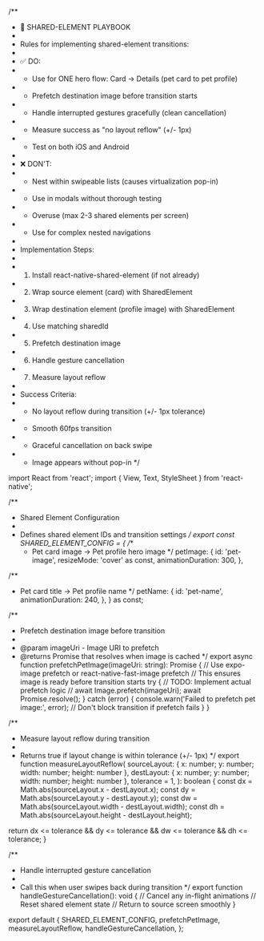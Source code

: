 /**
 * 📘 SHARED-ELEMENT PLAYBOOK
 * 
 * Rules for implementing shared-element transitions:
 * 
 * ✅ DO:
 * - Use for ONE hero flow: Card → Details (pet card to pet profile)
 * - Prefetch destination image before transition starts
 * - Handle interrupted gestures gracefully (clean cancellation)
 * - Measure success as "no layout reflow" (+/- 1px)
 * - Test on both iOS and Android
 * 
 * ❌ DON'T:
 * - Nest within swipeable lists (causes virtualization pop-in)
 * - Use in modals without thorough testing
 * - Overuse (max 2-3 shared elements per screen)
 * - Use for complex nested navigations
 * 
 * Implementation Steps:
 * 
 * 1. Install react-native-shared-element (if not already)
 * 2. Wrap source element (card) with SharedElement
 * 3. Wrap destination element (profile image) with SharedElement
 * 4. Use matching sharedId
 * 5. Prefetch destination image
 * 6. Handle gesture cancellation
 * 7. Measure layout reflow
 * 
 * Success Criteria:
 * - No layout reflow during transition (+/- 1px tolerance)
 * - Smooth 60fps transition
 * - Graceful cancellation on back swipe
 * - Image appears without pop-in
 */

import React from 'react';
import { View, Text, StyleSheet } from 'react-native';

/**
 * Shared Element Configuration
 * 
 * Defines shared element IDs and transition settings
 */
export const SHARED_ELEMENT_CONFIG = {
  /**
   * Pet card image → Pet profile hero image
   */
  petImage: {
    id: 'pet-image',
    resizeMode: 'cover' as const,
    animationDuration: 300,
  },
  
  /**
   * Pet card title → Pet profile name
   */
  petName: {
    id: 'pet-name',
    animationDuration: 240,
  },
} as const;

/**
 * Prefetch destination image before transition
 * 
 * @param imageUri - Image URI to prefetch
 * @returns Promise that resolves when image is cached
 */
export async function prefetchPetImage(imageUri: string): Promise<void> {
  // Use expo-image prefetch or react-native-fast-image prefetch
  // This ensures image is ready before transition starts
  try {
    // TODO: Implement actual prefetch logic
    // await Image.prefetch(imageUri);
    await Promise.resolve();
  } catch (error) {
    console.warn('Failed to prefetch pet image:', error);
    // Don't block transition if prefetch fails
  }
}

/**
 * Measure layout reflow during transition
 * 
 * Returns true if layout change is within tolerance (+/- 1px)
 */
export function measureLayoutReflow(
  sourceLayout: { x: number; y: number; width: number; height: number },
  destLayout: { x: number; y: number; width: number; height: number },
  tolerance = 1,
): boolean {
  const dx = Math.abs(sourceLayout.x - destLayout.x);
  const dy = Math.abs(sourceLayout.y - destLayout.y);
  const dw = Math.abs(sourceLayout.width - destLayout.width);
  const dh = Math.abs(sourceLayout.height - destLayout.height);
  
  return dx <= tolerance && dy <= tolerance && dw <= tolerance && dh <= tolerance;
}

/**
 * Handle interrupted gesture cancellation
 * 
 * Call this when user swipes back during transition
 */
export function handleGestureCancellation(): void {
  // Cancel any in-flight animations
  // Reset shared element state
  // Return to source screen smoothly
}

export default {
  SHARED_ELEMENT_CONFIG,
  prefetchPetImage,
  measureLayoutReflow,
  handleGestureCancellation,
};

